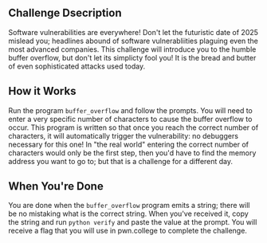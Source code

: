 ## Challenge Dsecription
Software vulnerabilities are everywhere! Don't let the futuristic date of 2025 mislead you; headlines abound of software vulnerabliities plaguing even the most advanced companies. This challenge will introduce you to the humble buffer overflow, but don't let its simplicty fool you! It is the bread and butter of even sophisticated attacks used today.

## How it Works
Run the program ```buffer_overflow``` and follow the prompts. You will need to enter a very specific number of characters to cause the buffer overflow to occur. This program is written so that once you reach the correct number of characters, it will automatically trigger the vulnerability: no debuggers necessary for this one! In "the real world" entering the correct number of characters would only be the first step, then you'd have to find the memory address you want to go to; but that is a challenge for a different day.

## When You're Done
You are done when the ```buffer_overflow``` program emits a string; there will be no mistaking what is the correct string. When you've received it, copy the string and run ```python verify``` and paste the value at the prompt. You will receive a flag that you will use in pwn.college to complete the challenge.